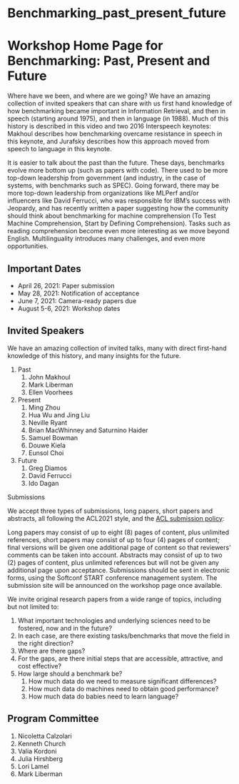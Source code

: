# Benchmarking_past_present_future
<h1>Workshop Home Page for Benchmarking: Past, Present and Future</h1>

Where have we been, and where are we going?  We have an amazing collection of invited speakers that can share with us first hand knowledge of how benchmarking became important in Information Retrieval, and then in speech (starting around 1975), and then in language (in 1988).  Much of this history is described in this video and two 2016 Interspeech keynotes: Makhoul describes how benchmarking overcame resistance in speech in this keynote, and Jurafsky describes how this approach moved from speech to language in this keynote.

It is easier to talk about the past than the future.  These days, benchmarks evolve more bottom up (such as papers with code).  There used to be more top-down leadership from government (and industry, in the case of systems, with benchmarks such as SPEC).  Going forward, there may be more top-down leadership from organizations like MLPerf and/or influencers like David Ferrucci, who was responsible for IBM’s success with Jeopardy, and has recently written a paper suggesting how the community should think about benchmarking for machine comprehension (To Test Machine Comprehension, Start by Defining Comprehension).  Tasks such as reading comprehension become even more interesting as we move beyond English.  Multilinguality introduces many challenges, and even more opportunities.

<h2>Important Dates</h2>

<ul>
  <li> April 26, 2021: Paper submission </li>
  <li>  May 28, 2021: Notification of acceptance </li>
  <li>  June 7, 2021: Camera-ready papers due </li>
  <li>  August 5-6, 2021: Workshop dates </li>
  </ul>

<h2>Invited Speakers</h2> 

We have an amazing collection of invited talks, many with direct first-hand knowledge of this history, and many insights for the future.

<ol> <li>Past
  <ol>
<li>John Makhoul </li>
<li>Mark Liberman</li>
<li>Ellen Voorhees </li>
 </ol> </li>
<li>Present
  <ol>
<li>Ming Zhou </li>
<li>Hua Wu and Jing Liu </li>
<li>Neville Ryant </li>
<li>Brian MacWhinney and Saturnino Haider</li>
<li>Samuel Bowman </li>
<li>Douwe Kiela </li>
<li>Eunsol Choi </li>
   </ol> </li>
<li> Future
  <ol>
<li>Greg Diamos  </li>
<li>David Ferrucci </li>
<li>Ido Dagan </li>
  </ol> </li>
</ol>

Submissions

We accept three types of submissions, long papers, short papers and
abstracts, all following the ACL2021 style, and the <a href="https://www.aclweb.org/adminwiki/index.php?title=ACL_Policies_for_Submission,_Review_and_Citation">ACL submission policy</a>:


Long papers may consist of up to eight (8) pages of content, plus
unlimited references, short papers may consist of up to four (4) pages of
content; final versions will be given one additional page of content so
that reviewers' comments can be taken into account. Abstracts may consist
of up to two (2) pages of content, plus unlimited references but will not
be given any additional page upon acceptance. Submissions should be sent
in electronic forms, using the Softconf START conference management
system. The submission site will be announced on the workshop page once
available.

We invite original research papers from a wide range of topics, including
but not limited to:

<ol>
<li>What important technologies and underlying sciences need to be fostered, now and in the future?</li>
<li>In each case, are there existing tasks/benchmarks that move the field in the right direction?</li>
<li>Where are there gaps?</li>
<li>For the gaps, are there initial steps that are accessible, attractive, and cost effective?</li>
<li>How large should a benchmark be?  
  <ol>
<li>How much data do we need to measure significant differences?  </li>
<li>How much data do machines need to obtain good performance?  </li>
<li>How much data do babies need to learn language? </li>
  </ol> </li>
</ol>

</ul>
<h2>Program Committee</h2>

 
<ol>
<li> Nicoletta Calzolari </li>
<li> Kenneth Church </li>
<li> Valia Kordoni </li>
<li> Julia Hirshberg </li>
<li> Lori Lamel </li>
<li> Mark Liberman</li>
  </ol>

